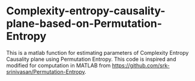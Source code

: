 # Complexity-entropy-causality-plane-based-on-Permutation-Entropy
This is a matlab function for estimating parameters of Complexity Entropy Causality plane using Permutation Entropy. This code is inspired and modified for computation in MATLAB from https://github.com/srk-srinivasan/Permutation-Entropy.

